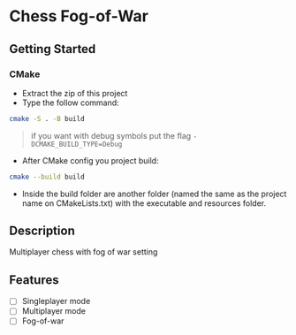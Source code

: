# Chess Fog-of-War

## Getting Started

### CMake

- Extract the zip of this project
- Type the follow command:

```sh
cmake -S . -B build
```

> if you want with debug symbols put the flag `-DCMAKE_BUILD_TYPE=Debug`

- After CMake config you project build:

```sh
cmake --build build
```

- Inside the build folder are another folder (named the same as the project name on CMakeLists.txt) with the executable and resources folder.

## Description

Multiplayer chess with fog of war setting

## Features

 - [ ] Singleplayer mode
 - [ ] Multiplayer mode
 - [ ] Fog-of-war
